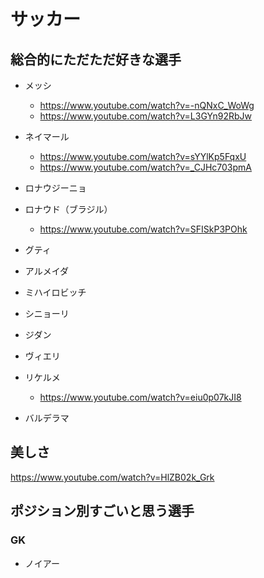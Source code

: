 
# サッカー

## 総合的にただただ好きな選手

- メッシ
  -  https://www.youtube.com/watch?v=-nQNxC_WoWg
  -  https://www.youtube.com/watch?v=L3GYn92RbJw

- ネイマール
  - https://www.youtube.com/watch?v=sYYlKp5FqxU
  - https://www.youtube.com/watch?v=_CJHc703pmA

- ロナウジーニョ
- ロナウド（ブラジル）
  - https://www.youtube.com/watch?v=SFISkP3POhk

- グティ  
- アルメイダ    
- ミハイロビッチ  
- シニョーリ  
- ジダン  
- ヴィエリ  
- リケルメ  
  - https://www.youtube.com/watch?v=eiu0p07kJI8

- バルデラマ


## 美しさ

https://www.youtube.com/watch?v=HlZB02k_Grk


## ポジション別すごいと思う選手

### GK

- ノイアー

